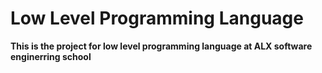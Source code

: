 # Low Level Programming Language
**This is the project for low level programming language at ALX software enginerring school**
